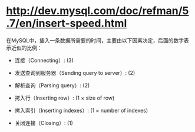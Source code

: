 # http://dev.mysql.com/doc/refman/5.7/en/insert-speed.html

在MySQL中，插入一条数据所需要的时间，主要由以下因素决定，后面的数字表示近似的比例：

- 连接（Connecting）: (3)

- 发送查询到服务器（Sending query to server）: (2)

- 解析查询（Parsing query）: (2)

- 拷入行（Inserting row）: (1 × size of row)

- 拷入索引（Inserting indexes）: (1 × number of indexes)

- 关闭连接（Closing）: (1)

